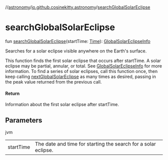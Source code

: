 //[astronomy](../../index.md)/[io.github.cosinekitty.astronomy](index.md)/[searchGlobalSolarEclipse](search-global-solar-eclipse.md)

# searchGlobalSolarEclipse

fun [searchGlobalSolarEclipse](search-global-solar-eclipse.md)(startTime: [Time](-time/index.md)): [GlobalSolarEclipseInfo](-global-solar-eclipse-info/index.md)

Searches for a solar eclipse visible anywhere on the Earth's surface.

This function finds the first solar eclipse that occurs after startTime. A solar eclipse may be partial, annular, or total. See [GlobalSolarEclipseInfo](-global-solar-eclipse-info/index.md) for more information. To find a series of solar eclipses, call this function once, then keep calling [nextGlobalSolarEclipse](next-global-solar-eclipse.md) as many times as desired, passing in the peak value returned from the previous call.

#### Return

Information about the first solar eclipse after startTime.

## Parameters

jvm

| | |
|---|---|
| startTime | The date and time for starting the search for a solar eclipse. |
